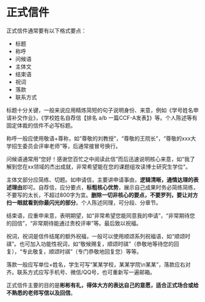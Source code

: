 # 正式信件

正式信件通常要有以下格式要点：

- 标题
- 称呼
- 问候语
- 主体文
- 结束语
- 祝词
- 落款
- 联系方式

标题十分关键，一般来说应用精炼简短的句子说明身份、来意，例如《学号姓名申请补交作业》，《学校姓名自荐信【排名 a/b 一篇CCF-A发表】》等。个人陈述等有固定体裁的信件不必写标题。

称呼一般应使用敬语+尊称，如“尊敬的刘教授”，“尊敬的王院长”，“尊敬的xxx大学招生委员会评审老师”等，后通常接冒号换行。

问候语通常用“您好！感谢您百忙之中阅读此信”而后迅速说明核心来意，如“我了解到您在xx领域的杰出成就，非常希望能在您的课题组攻读博士研究生学位"。

主体文部分应简练、切题。如申请信，主要讲申请事由，**逻辑清晰，通情达理的表述理由**即可。自荐信，应分要点，**标粗核心优势**，展示自己成果时务必简练简练，不要写的太长，不超过800字为宜。**删除一切非核心的要点，不要罗列，要让对方扫一眼就看到你最闪光的部分**。个人陈述同理，可分段、分章节。

结束语，应重申来意，表明期望，如“非常希望您能同意我的申请”，“非常期待您的回信”，“非常期待能通过贵校评审”等。最后致以祝福。

祝词，祝词是信件结尾的额外祝福，一般可以使用顺颂系列祝福语，如“顺颂时祺”。也可加入功能性祝词，如“敬候赐复，顺颂时祺”（恭敬地等待您的回复），“专此敬复，顺颂时祺”（专门恭敬地回复您）等等。

落款一般应写单位+姓名，学生可写“某某学校，某某学院\n某某”，落款应右对齐。联系方式应写手机号、微信/QQ号，也可重新写一遍邮箱。

正式信件主要的目的是**彬彬有礼，得体大方的表达自己的意愿，适合正式场合或给不熟悉的老师写信以及回信**。
